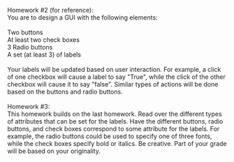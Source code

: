 Homework #2 (for reference): 
<br />
You are to design a GUI with the following elements: <br /> <br />
    Two buttons <br />
    At least two check boxes <br />
    3 Radio buttons <br />
    A set (at least 3) of labels <br /> <br />
Your labels will be updated based on user interaction. For example, a click of one checkbox will cause a label to say "True", while the click of the other checkbox will cause it to say "false".
Similar types of actions will be done based on the buttons and radio buttons.
<br />
<br />
Homework #3:
<br />
This homework builds on the last homework. Read over the different types of attributes that can be set for the labels. Have the different buttons, radio buttons, and check boxes correspond to some attribute for the labels. For example, the radio buttons could be used to specify one of three fonts, while the check boxes specify bold or italics. Be creative. Part of your grade will be based on your originality.
